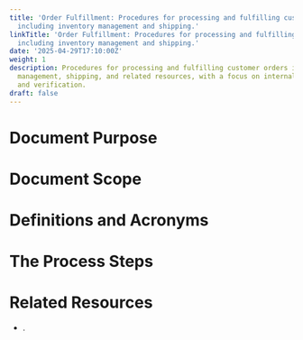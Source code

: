 ```yaml
---
title: 'Order Fulfillment: Procedures for processing and fulfilling customer orders,
  including inventory management and shipping.'
linkTitle: 'Order Fulfillment: Procedures for processing and fulfilling customer orders,
  including inventory management and shipping.'
date: '2025-04-29T17:10:00Z'
weight: 1
description: Procedures for processing and fulfilling customer orders include inventory
  management, shipping, and related resources, with a focus on internal visibility
  and verification.
draft: false
---
```



# Document Purpose

<!-- Unsupported block type: divider -->

<!-- Unsupported block type: unsupported -->



# Document Scope

<!-- Unsupported block type: divider -->

<!-- Unsupported block type: unsupported -->

# Definitions and Acronyms

<!-- Unsupported block type: divider -->

<!-- Unsupported block type: child_database -->

# The Process Steps

<!-- Unsupported block type: divider -->

<!-- Unsupported block type: unsupported -->

<!-- Unsupported block type: table_of_contents -->



# Related Resources

<!-- Unsupported block type: divider -->

- .